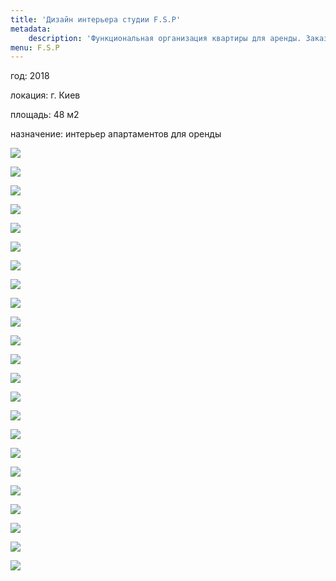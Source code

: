 ```yaml
---
title: 'Дизайн интерьера студии F.S.P'
metadata:
    description: 'Функциональная организация квартиры для аренды. Заказать индивидульный проект.'
menu: F.S.P
---
```


<div class="project-description">
<p>год: 2018</p>
<p>локация: г. Киев</p>
<p>площадь: 48 м2</p>
<p>назначение: интерьер апартаментов для оренды</p>
</div>
<div class="clearfix"></div>
<div id="project-images" class="owl-carousel owl-theme" markdown="1">

![](FSP_1_1.jpg)

![](FSP_1_2.jpg)

![](FSP_1_3.jpg)

![](FSP_1_4.jpg)

![](FSP_1_5.jpg)

![](FSP_1_6.jpg)

![](FSP_1_7.jpg)

![](FSP_1_8.jpg)

![](FSP_1_9.jpg)

![](FSP_2_1.jpg)

![](FSP_2_2.jpg)

![](FSP_2_3.jpg)

![](FSP_2_4.jpg)

![](FSP_2_5.jpg)

![](FSP_2_6.jpg)

![](FSP_2_7.jpg)

![](FSP_4_1.jpg)

![](FSP_4_2.jpg)

![](FSP_4_3.jpg)

![](FSP_4_4.jpg)

![](FSP_4_5.jpg)

![](FSP_4_6.jpg)

![](FSP_5_1.jpg)

</div>